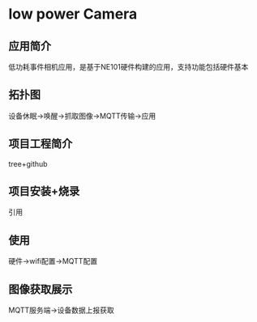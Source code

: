 # low power Camera

## 应用简介
低功耗事件相机应用，是基于NE101硬件构建的应用，支持功能包括硬件基本

## 拓扑图
设备休眠->唤醒->抓取图像->MQTT传输->应用

## 项目工程简介
tree+github

## 项目安装+烧录
引用

## 使用
硬件->wifi配置->MQTT配置

## 图像获取展示
MQTT服务端->设备数据上报获取


